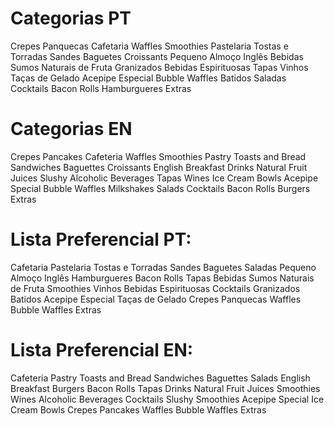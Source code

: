 # Categorias PT

Crepes
Panquecas
Cafetaria
Waffles
Smoothies
Pastelaria
Tostas e Torradas
Sandes
Baguetes
Croissants
Pequeno Almoço Inglês
Bebidas
Sumos Naturais de Fruta
Granizados
Bebidas Espirituosas
Tapas
Vinhos
Taças de Gelado
Acepipe Especial
Bubble Waffles
Batidos
Saladas
Cocktails
Bacon Rolls
Hamburgueres
Extras

# Categorias EN

Crepes
Pancakes
Cafeteria
Waffles
Smoothies
Pastry
Toasts and Bread
Sandwiches
Baguettes
Croissants
English Breakfast
Drinks
Natural Fruit Juices
Slushy
Alcoholic Beverages
Tapas
Wines
Ice Cream Bowls
Acepipe Special
Bubble Waffles
Milkshakes
Salads
Cocktails
Bacon Rolls
Burgers
Extras

# Lista Preferencial PT:

Cafetaria
Pastelaria
Tostas e Torradas
Sandes
Baguetes
Saladas
Pequeno Almoço Inglês
Hamburgueres
Bacon Rolls
Tapas
Bebidas
Sumos Naturais de Fruta
Smoothies
Vinhos
Bebidas Espirituosas
Cocktails
Granizados
Batidos
Acepipe Especial
Taças de Gelado
Crepes
Panquecas
Waffles
Bubble Waffles
Extras

# Lista Preferencial EN:

Cafeteria
Pastry
Toasts and Bread
Sandwiches
Baguettes
Salads
English Breakfast
Burgers
Bacon Rolls
Tapas
Drinks
Natural Fruit Juices
Smoothies
Wines
Alcoholic Beverages
Cocktails
Slushy
Smoothies
Acepipe Special
Ice Cream Bowls
Crepes
Pancakes
Waffles
Bubble Waffles
Extras

